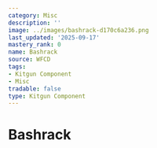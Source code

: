 ```yaml
---
category: Misc
description: ''
image: ../images/bashrack-d170c6a236.png
last_updated: '2025-09-17'
mastery_rank: 0
name: Bashrack
source: WFCD
tags:
- Kitgun Component
- Misc
tradable: false
type: Kitgun Component
---
```


# Bashrack

